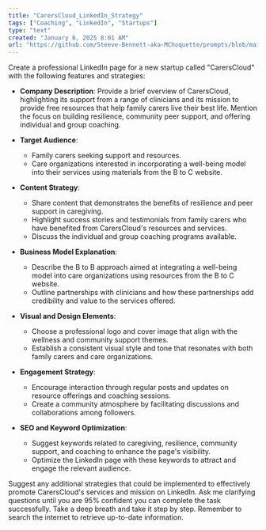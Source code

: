 ```yaml
---
title: "CarersCloud_LinkedIn_Strategy"
tags: ["Coaching", "LinkedIn", "Startups"]
type: "text"
created: "January 6, 2025 8:01 AM"
url: "https://github.com/Steeve-Bennett-aka-MChoquette/prompts/blob/main/carerscloud_linkedin_strategy.md"
---
```


Create a professional LinkedIn page for a new startup called "CarersCloud" with the following features and strategies:

- **Company Description**: Provide a brief overview of CarersCloud, highlighting its support from a range of clinicians and its mission to provide free resources that help family carers live their best life. Mention the focus on building resilience, community peer support, and offering individual and group coaching.

- **Target Audience**:
  - Family carers seeking support and resources.
  - Care organizations interested in incorporating a well-being model into their services using materials from the B to C website.

- **Content Strategy**:
  - Share content that demonstrates the benefits of resilience and peer support in caregiving.
  - Highlight success stories and testimonials from family carers who have benefited from CarersCloud's resources and services.
  - Discuss the individual and group coaching programs available.

- **Business Model Explanation**:
  - Describe the B to B approach aimed at integrating a well-being model into care organizations using resources from the B to C website.
  - Outline partnerships with clinicians and how these partnerships add credibility and value to the services offered.

- **Visual and Design Elements**:
  - Choose a professional logo and cover image that align with the wellness and community support themes.
  - Establish a consistent visual style and tone that resonates with both family carers and care organizations.

- **Engagement Strategy**:
  - Encourage interaction through regular posts and updates on resource offerings and coaching sessions.
  - Create a community atmosphere by facilitating discussions and collaborations among followers.

- **SEO and Keyword Optimization**:
  - Suggest keywords related to caregiving, resilience, community support, and coaching to enhance the page's visibility.
  - Optimize the LinkedIn page with these keywords to attract and engage the relevant audience.

Suggest any additional strategies that could be implemented to effectively promote CarersCloud's services and mission on LinkedIn. Ask me clarifying questions until you are 95% confident you can complete the task successfully. Take a deep breath and take it step by step. Remember to search the internet to retrieve up-to-date information.